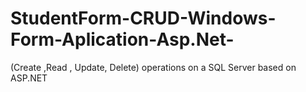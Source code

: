 # StudentForm-CRUD-Windows-Form-Aplication-Asp.Net-
(Create ,Read , Update, Delete) operations on a SQL Server based on ASP.NET
